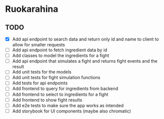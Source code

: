 # Ruokarahina

## TODO

- [x] Add api endpoint to search data and return only id and name to client to allow for smaller requests
- [ ] Add api endpoint to fetch ingredient data by id
- [ ] Add classes to model the ingredients for a fight
- [ ] Add api endpoint that simulates a fight and returns fight events and the result
- [ ] Add unit tests for the models
- [ ] Add unit tests for fight simulation functions
- [ ] Add tests for api endpoints
- [ ] Add frontend to query for ingredients from backend
- [ ] Add frontend to select to ingredients for a fight
- [ ] Add frontend to show fight results
- [ ] Add e2e tests to make sure the app works as intended
- [ ] Add storybook for UI components (maybe also chromatic)
